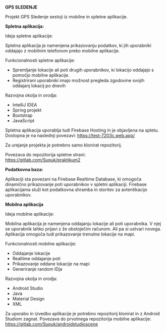 **GPS SLEDENJE**

Projekt GPS Sledenje sestoji iz mobilne in spletne aplikacije.

**Spletna aplikacija:**

Ideja spletne aplikacije:

Spletna aplikacija je namenjena prikazovanju podatkov, ki jih uporabniki oddajajo z mobilnim telefonom preko mobilne aplikacije.

Funkcionalnosti spletne aplikacije:
- Spremljanje lokacije ali poti drugih uporabnikov, ki lokacijo oddajajo s pomočjo mobilne aplikacije.
- Registrirani uporabniki imajo možnost pregleda zgodovine svojih oddajanj lokacij po dnevih

Razvojna okolja in orodja:
* IntelliJ IDEA
* Spring projekt
* Bootstrap
* JavaScript

Spletna aplikacija uporablja tudi Firebase Hosting in je objavljena na spletu. Dostopna je na naslednji povezavi:
https://test-7203c.web.app/

Za urejanje projekta je potrebno samo klonirat repozitorij.

Povezava do repozitorija spletne strani:
https://gitlab.com/Supuk/praktikum2

**Podatkovna baza:**

Aplikaciji sta povezani na Firebase Realtime Database, ki omogoča dinamično prikazovanje poti uporabnikov v spletni aplikaciji.
Firebase aplikacijama služi kot podatkovna shramba in storitev za avtentikacijo uporabnikov.

**Mobilna aplikacija**

Ideja mobilne aplikacije:

Mobilna aplikacija je namenjena oddajanju lokacije ali poti uporabnika. V njej se uporabnik lahko prijavi z že obstoječim računom.
Ali pa si ustvari novega. Aplikacija omogoča tudi prikazovanje trenutne lokacije na mapi.

Funkcionalnosti mobilne aplikacije:
- Oddajanje lokacije
- Realtime oddajanje poti
- Prikazovanje oddane lokacije na mapi
- Generiranje random IDja


Razvojna okolja in orodja:
* Android Studio
* Java
* Material Design
* XML

Za uporabo in izvedbo aplikacije je potrebno repozitorij klonirat in z Android Studiom zagnat.
Povezava do prvotnega repozitorija mobilne aplikacije:
https://gitlab.com/Supuk/androidstudioscene
